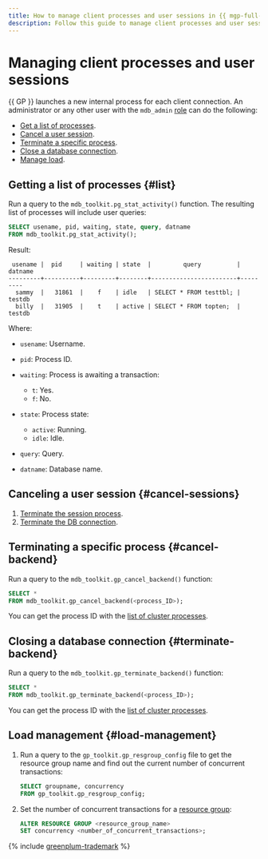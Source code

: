 ```yaml
---
title: How to manage client processes and user sessions in {{ mgp-full-name }}
description: Follow this guide to manage client processes and user sessions.
---
```


# Managing client processes and user sessions

{{ GP }} launches a new internal process for each client connection. An administrator or any other user with the `mdb_admin` [role](../concepts/cluster-users.md#mdb_admin) can do the following:

* [Get a list of processes](#list).
* [Cancel a user session](#cancel-sessions).
* [Terminate a specific process](#cancel-backend).
* [Close a database connection](#terminate-backend).
* [Manage load](#load-management).

## Getting a list of processes {#list}

Run a query to the `mdb_toolkit.pg_stat_activity()` function. The resulting list of processes will include user queries:

```sql
SELECT usename, pid, waiting, state, query, datname
FROM mdb_toolkit.pg_stat_activity();
```

Result:

```text
 usename |  pid     | waiting | state  |         query          | datname
---------+----------+---------+--------+------------------------+---------
  sammy  |   31861  |    f    | idle   | SELECT * FROM testtbl; | testdb
  billy  |   31905  |    t    | active | SELECT * FROM topten;  | testdb
```

Where:

* `usename`: Username.
* `pid`: Process ID.
* `waiting`: Process is awaiting a transaction:

    * `t`: Yes.
    * `f`: No.

* `state`: Process state:

    * `active`: Running.
    * `idle`: Idle.

* `query`: Query.
* `datname`: Database name.

## Canceling a user session {#cancel-sessions}

1. [Terminate the session process](#cancel-backend).
1. [Terminate the DB connection](#terminate-backend).

## Terminating a specific process {#cancel-backend}

Run a query to the `mdb_toolkit.gp_cancel_backend()` function:

```sql
SELECT *
FROM mdb_toolkit.gp_cancel_backend(<process_ID>);
```

You can get the process ID with the [list of cluster processes](#list).

## Closing a database connection {#terminate-backend}

Run a query to the `mdb_toolkit.gp_terminate_backend()` function:

```sql
SELECT *
FROM mdb_toolkit.gp_terminate_backend(<process_ID>);
```

You can get the process ID with the [list of cluster processes](#list).

## Load management {#load-management}

1. Run a query to the `gp_toolkit.gp_resgroup_config` file to get the resource group name and find out the current number of concurrent transactions:

    ```sql
    SELECT groupname, concurrency
    FROM gp_toolkit.gp_resgroup_config;
    ```

1. Set the number of concurrent transactions for a [resource group](../../managed-greenplum/concepts/resource-groups.md):

    ```sql
    ALTER RESOURCE GROUP <resource_group_name>
    SET concurrency <number_of_concurrent_transactions>;
    ```

{% include [greenplum-trademark](../../_includes/mdb/mgp/trademark.md) %}
